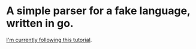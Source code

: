 # A simple parser for a fake language, written in go.

[I'm currently following this tutorial](https://craftinginterpreters.com).

